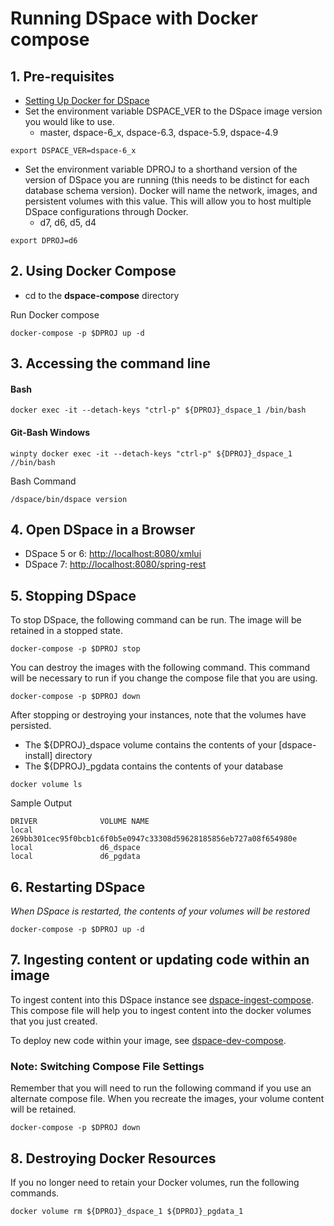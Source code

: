 # Running DSpace with Docker compose

## 1. Pre-requisites
- [Setting Up Docker for DSpace](../../documentation/tutorialSetup.md)
- Set the environment variable DSPACE_VER to the DSpace image version you would like to use.
  - master, dspace-6_x, dspace-6.3, dspace-5.9, dspace-4.9

```
export DSPACE_VER=dspace-6_x
```

- Set the environment variable DPROJ to a shorthand version of the version of DSpace you are running (this needs to be distinct for each database schema version). Docker will name the network, images, and persistent volumes with this value.  This will allow you to host multiple DSpace configurations through Docker.
  - d7, d6, d5, d4

```
export DPROJ=d6
```

## 2. Using Docker Compose

- cd to the **dspace-compose** directory

Run Docker compose

```
docker-compose -p $DPROJ up -d
```

## 3. Accessing the command line

#### Bash
```
docker exec -it --detach-keys "ctrl-p" ${DPROJ}_dspace_1 /bin/bash
```

#### Git-Bash Windows
```
winpty docker exec -it --detach-keys "ctrl-p" ${DPROJ}_dspace_1 //bin/bash
```

Bash Command
```
/dspace/bin/dspace version
```

## 4. Open DSpace in a Browser
- DSpace 5 or 6: [http://localhost:8080/xmlui](http://localhost:8080/xmlui)
- DSpace 7: [http://localhost:8080/spring-rest](http://localhost:8080/spring-rest)

## 5. Stopping DSpace
To stop DSpace, the following command can be run.  The image will be retained in a stopped state.
```
docker-compose -p $DPROJ stop
```

You can destroy the images with the following command.  This command will be necessary to run if you change the compose file that you are using.

```
docker-compose -p $DPROJ down
```

After stopping or destroying your instances, note that the volumes have persisted.
- The ${DPROJ}_dspace volume contains the contents of your [dspace-install] directory
- The ${DPROJ}_pgdata contains the contents of your database


```
docker volume ls
```

Sample Output
```
DRIVER              VOLUME NAME
local               269bb301cec95f0bcb1c6f0b5e0947c33308d59628185856eb727a08f654980e
local               d6_dspace
local               d6_pgdata
```

## 6. Restarting DSpace
_When DSpace is restarted, the contents of your volumes will be restored_

```
docker-compose -p $DPROJ up -d
```

## 7. Ingesting content or updating code within an image
To ingest content into this DSpace instance see [dspace-ingest-compose](../dspace-ingest-compose).  This compose file will help you to ingest content into the docker volumes that you just created.

To deploy new code within your image, see [dspace-dev-compose](../dspace-dev-compose).

### Note: Switching Compose File Settings
Remember that you will need to run the following command if you use an alternate compose file.  When you recreate the images, your volume content will be retained.
```
docker-compose -p $DPROJ down
```

## 8. Destroying Docker Resources
If you no longer need to retain your Docker volumes, run  the following commands.

```
docker volume rm ${DPROJ}_dspace_1 ${DPROJ}_pgdata_1
```
